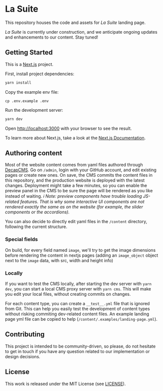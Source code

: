 # La Suite

This repository houses the code and assets for _La Suite_ landing page.

_La Suite_ is currently under construction, and we anticipate ongoing updates and enhancements to our content. Stay tuned!

## Getting Started

This is a [Next.js](https://nextjs.org/) project.

First, install project dependencies:

```bash
yarn install
```

Copy the example env file:

```
cp .env.example .env
```

Run the development server:

```bash
yarn dev
```

Open [http://localhost:3000](http://localhost:3000) with your browser to see the result.

To learn more about Next.js, take a look at the [Next.js Documentation](https://nextjs.org/docs).

## Authoring content

Most of the website content comes from yaml files authored through [DecapCMS](https://decapcms.org/). Go on `/admin`, login with your GitHub account, and edit existing pages or create new ones. On save, the CMS commits the content files in this repository, and the production website is deployed with the latest changes. Deployment might take a few minutes, so you can enable the preview panel in the CMS to be sure the page will be rendered as you like instead of waiting. _ℹ Note: preview components have trouble loading JS-related features. That is why some interactive UI components are not rendered exactly the same as on the website (for example, the slider components or the accordions)._

You can also decide to directly edit yaml files in the `/content` directory, following the current structure.

### Special fields

On build, for every field named `image`, we'll try to get the image dimensions before rendering the content in nextjs pages (adding an `image_object` object next to the `image` data, with src, width and height info)

### Locally

If you want to test the CMS locally, after starting the dev server with `yarn dev`, you can start a local CMS proxy server with `yarn cms`. This will make you edit your local files, without creating commits on changes.

For each content type, you can create a `__test__.yml` file that is ignored from Git. This can help you easily test the development of content types without risking commiting dev-related content files. An example landing page yml file can be copied to help (`/content/.examples/landing-page.yml`).

## Contributing

This project is intended to be community-driven, so please, do not hesitate to get in touch if you have any question related to our implementation or design decisions.

## License

This work is released under the MIT License (see [LICENSE](./LICENSE)).
